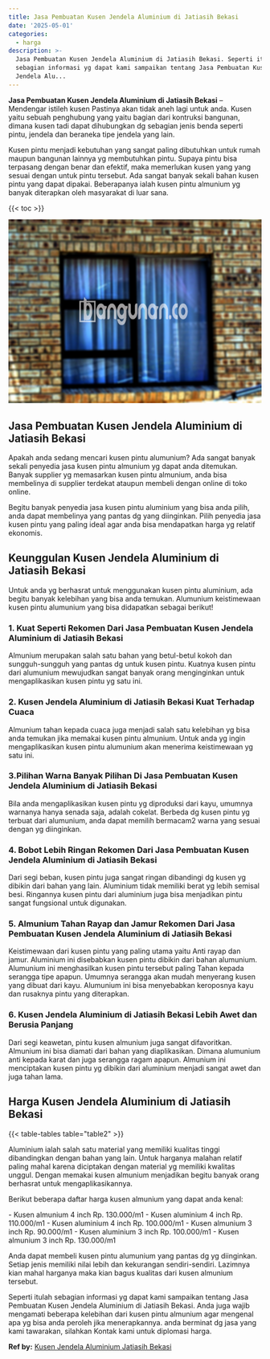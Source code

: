 ```yaml
---
title: Jasa Pembuatan Kusen Jendela Aluminium di Jatiasih Bekasi
date: '2025-05-01'
categories:
  - harga
description: >-
  Jasa Pembuatan Kusen Jendela Aluminium di Jatiasih Bekasi. Seperti itulah
  sebagian informasi yg dapat kami sampaikan tentang Jasa Pembuatan Kusen
  Jendela Alu...
---
```


**Jasa Pembuatan Kusen Jendela Aluminium di Jatiasih Bekasi** – Mendengar istileh kusen Pastinya akan tidak aneh lagi untuk anda. Kusen yaitu sebuah penghubung yang yaitu bagian dari kontruksi bangunan, dimana kusen tadi dapat dihubungkan dg sebagian jenis benda seperti pintu, jendela dan beraneka tipe jendela yang lain.

Kusen pintu menjadi kebutuhan yang sangat paling dibutuhkan untuk rumah maupun bangunan lainnya yg membutuhkan pintu. Supaya pintu bisa terpasang dengan benar dan efektif, maka memerlukan kusen yang yang sesuai dengan untuk pintu tersebut. Ada sangat banyak sekali bahan kusen pintu yang dapat dipakai. Beberapanya ialah kusen pintu almunium yg banyak diterapkan oleh masyarakat di luar sana.

{{< toc >}}

![Jasa Pembuatan Kusen Jendela Aluminium di Jatiasih Bekasi](/images/harga-kusen-jendela-alumunium-10.png)

## Jasa Pembuatan Kusen Jendela Aluminium di Jatiasih Bekasi

Apakah anda sedang mencari kusen pintu alumunium? Ada sangat banyak sekali penyedia jasa kusen pintu almunium yg dapat anda ditemukan. Banyak supplier yg memasarkan kusen pintu almunium, anda bisa membelinya di supplier terdekat ataupun membeli dengan online di toko online.

Begitu banyak penyedia jasa kusen pintu aluminium yang bisa anda pilih, anda dapat membelinya yang pantas dg yang diinginkan. Pilih penyedia jasa kusen pintu yang paling ideal agar anda bisa mendapatkan harga yg relatif ekonomis.

## Keunggulan Kusen Jendela Aluminium di Jatiasih Bekasi

Untuk anda yg berhasrat untuk menggunakan kusen pintu aluminium, ada begitu banyak kelebihan yang bisa anda temukan. Alumunium keistimewaan kusen pintu alumunium yang bisa didapatkan sebagai berikut!

### 1\. Kuat Seperti Rekomen Dari Jasa Pembuatan Kusen Jendela Aluminium di Jatiasih Bekasi

Almunium merupakan salah satu bahan yang betul-betul kokoh dan sungguh-sungguh yang pantas dg untuk kusen pintu. Kuatnya kusen pintu dari alumunium mewujudkan sangat banyak orang menginginkan untuk mengaplikasikan kusen pintu yg satu ini.

### 2\. Kusen Jendela Aluminium di Jatiasih Bekasi Kuat Terhadap Cuaca

Almunium tahan kepada cuaca juga menjadi salah satu kelebihan yg bisa anda temukan jika memakai kusen pintu almunium. Untuk anda yg ingin mengaplikasikan kusen pintu alumunium akan menerima keistimewaan yg satu ini.

### 3.Pilihan Warna Banyak Pilihan Di Jasa Pembuatan Kusen Jendela Aluminium di Jatiasih Bekasi

Bila anda mengaplikasikan kusen pintu yg diproduksi dari kayu, umumnya warnanya hanya senada saja, adalah cokelat. Berbeda dg kusen pintu yg terbuat dari alumunium, anda dapat memilih bermacam2 warna yang sesuai dengan yg diinginkan.

### 4\. Bobot Lebih Ringan Rekomen Dari Jasa Pembuatan Kusen Jendela Aluminium di Jatiasih Bekasi

Dari segi beban, kusen pintu juga sangat ringan dibandingi dg kusen yg dibikin dari bahan yang lain. Aluminium tidak memiliki berat yg lebih semisal besi. Ringannya kusen pintu dari aluminium juga bisa menjadikan pintu sangat fungsional untuk digunakan.

### 5\. Almunium Tahan Rayap dan Jamur Rekomen Dari Jasa Pembuatan Kusen Jendela Aluminium di Jatiasih Bekasi

Keistimewaan dari kusen pintu yang paling utama yaitu Anti rayap dan jamur. Aluminium ini disebabkan kusen pintu dibikin dari bahan alumunium. Alumunium ini menghasilkan kusen pintu tersebut paling Tahan kepada serangga tipe apapun. Umumnya serangga akan mudah menyerang kusen yang dibuat dari kayu. Alumunium ini bisa menyebabkan keroposnya kayu dan rusaknya pintu yang diterapkan.

### 6\. Kusen Jendela Aluminium di Jatiasih Bekasi Lebih Awet dan Berusia Panjang

Dari segi keawetan, pintu kusen almunium juga sangat difavoritkan. Almunium ini bisa diamati dari bahan yang diaplikasikan. Dimana alumunium anti kepada karat dan juga serangga ragam apapun. Almunium ini menciptakan kusen pintu yg dibikin dari aluminium menjadi sangat awet dan juga tahan lama.

## Harga Kusen Jendela Aluminium di Jatiasih Bekasi

{{< table-tables table="table2" >}}

Aluminium ialah salah satu material yang memiliki kualitas tinggi dibandingkan dengan bahan yang lain. Untuk harganya malahan relatif paling mahal karena diciptakan dengan material yg memiliki kwalitas unggul. Dengan memakai kusen almunium menjadikan begitu banyak orang berhasrat untuk mengaplikasikannya.

Berikut beberapa daftar harga kusen almunium yang dapat anda kenal:

\- Kusen almunium 4 inch Rp. 130.000/m1 - Kusen aluminium 4 inch Rp. 110.000/m1 - Kusen aluminium 4 inch Rp. 100.000/m1 - Kusen almunium 3 inch Rp. 90.000/m1 - Kusen aluminium 3 inch Rp. 100.000/m1 - Kusen almunium 3 inch Rp. 130.000/m1

Anda dapat membeli kusen pintu alumunium yang pantas dg yg diinginkan. Setiap jenis memiliki nilai lebih dan kekurangan sendiri-sendiri. Lazimnya kian mahal harganya maka kian bagus kualitas dari kusen almunium tersebut.

Seperti itulah sebagian informasi yg dapat kami sampaikan tentang Jasa Pembuatan Kusen Jendela Aluminium di Jatiasih Bekasi. Anda juga wajib mengamati beberapa kelebihan dari kusen pintu almunium agar mengenal apa yg bisa anda peroleh jika menerapkannya. anda berminat dg jasa yang kami tawarakan, silahkan Kontak kami untuk diplomasi harga.

**Ref by:** [Kusen Jendela Aluminium Jatiasih Bekasi](https://id.wikipedia.org/wiki/Kusen)
